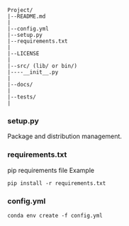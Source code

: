```
Project/
|--README.md
|
|--config.yml
|--setup.py
|--requirements.txt
|
|--LICENSE
|
|--src/ (lib/ or bin/)
|----__init__.py
|
|--docs/
|
|--tests/
|
```

### setup.py  
Package and distribution management.

### requirements.txt
pip requirements file
Example
```
pip install -r requirements.txt
```

### config.yml
```
conda env create -f config.yml
```
